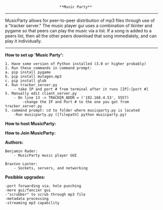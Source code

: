                              **Music Party**
______________________________________________________________________

MusicParty allows for peer-to-peer distribution of mp3 files through
use of a "tracker server." The music player gui uses a combination of 
tkinter and pygame so that peers can play the music via a list.  If a
song is added to a peers list, then all the other peers download that
song immediately, and can play it individually.  
______________________________________________________________________

**How to set up 'Music Party':**

    1. Have some version of Python installed (3.0 or higher probably)
    2. Run these commands in command prompt:
	a. pip install pygame
	b. pip install mutagen.mp3
	c. pip install glob
	4. Run tracker_server.py
	    - take IP and port # from terminal after it runs [IP]:[port #]
	5. Manually edit client_server.py
	    - On line 13 -> TRACKER_ADDR = ('192.168.4.53', 5557)
	        -change the IP and Port # to the one you got from tracker_server.py
    5. command prompt: cd to folder where musicparty.py is located
    	-Run musicparty.py ([filepath] python musicparty.py)	

**How to host MusicParty:**

**How to Join MusicParty:**

**Authors:**

	Benjamin Rader:
	    - MusicParty music player GUI

	Braxton Laster:
		- Sockets, servers, and networking

**Posibble upgrades:**

	-port forwarding via. hole punching
	-more gui/fancier gui
	-"scrubber" to scrub through mp3 file
	-metadata processing
	-streaming mp3 capability